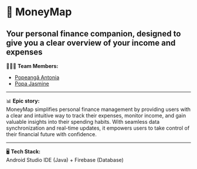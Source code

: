 # 💸 MoneyMap  

## Your personal finance companion, designed to give you a clear overview of your income and expenses  

👩🏻‍💻 **Team Members:**  
- [Popeangă Antonia](https://github.com/antoniapopeanga)  
- [Popa Jasmine](https://github.com/jasminepopa3)  

---  

📊 **Epic story:**  
MoneyMap simplifies personal finance management by providing users with a clear and intuitive way to track their expenses, monitor income, and gain valuable insights into their spending habits. With seamless data synchronization and real-time updates, it empowers users to take control of their financial future with confidence.  

---  

🖥️ **Tech Stack:**  
Android Studio IDE (Java) + Firebase (Database)  
